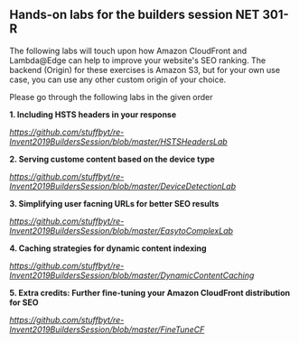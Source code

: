 ## Hands-on labs for the builders session NET 301-R

The following labs will touch upon how Amazon CloudFront and Lambda@Edge can help to improve your website's SEO ranking. The backend (Origin) for these exercises is Amazon S3, but for your own use case, you can use any other custom origin of your choice. 

Please go through the following labs in the given order


**1. Including HSTS headers in your response** 

*https://github.com/stuffbyt/re-Invent2019BuildersSession/blob/master/HSTSHeadersLab* 

**2. Serving custome content based on the device type**

*https://github.com/stuffbyt/re-Invent2019BuildersSession/blob/master/DeviceDetectionLab*

**3. Simplifying user facning URLs for better SEO results**

*https://github.com/stuffbyt/re-Invent2019BuildersSession/blob/master/EasytoComplexLab*

**4. Caching strategies for dynamic content indexing**

*https://github.com/stuffbyt/re-Invent2019BuildersSession/blob/master/DynamicContentCaching*

**5. Extra credits: Further fine-tuning your Amazon CloudFront distribution for SEO**

*https://github.com/stuffbyt/re-Invent2019BuildersSession/blob/master/FineTuneCF*
